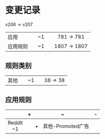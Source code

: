 # 变更记录

v206 -> v207

||||||
|-|:-:|:-:|:-:|:-:|
|应用||~1||781 -> 781|
|应用规则||~1||1807 -> 1807|

## 规则类别

||||||
|-|:-:|:-:|:-:|:-:|
|其他||~1||38 -> 38|

## 应用规则

||+|~|-|
|:-:|-|-|-|
|Reddit<br>~1||<li>其他-Promoted广告||
